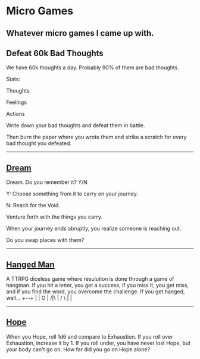 # Micro Games

Whatever micro games I came up  with.
---

## Defeat 60k Bad Thoughts

We have 60k thoughts a day. Probably 90% of them are bad thoughts.

Stats:

Thoughts

Feelings

Actions

Write down your bad thoughts and defeat them in battle. 

Then burn the paper where you wrote them and strike a scratch for every bad thought you defeated.

---

## [Dream](https://twitter.com/TheGiftOfGabes/status/1473576956184698882)

Dream. Do you remember it? Y/N

Y: Choose something from it to carry on your journey.

N: Reach for the Void.

Venture forth with the things you carry.

When your journey ends abruptly, you realize someone is reaching out.

Do you swap places with them?

---

## [Hanged Man](https://twitter.com/TheGiftOfGabes/status/1473312997611298819)

A TTRPG diceless game where resulution is done through a game of hangman. If you hit a letter, you get a success, if you miss it, you get miss, and if you find the word, you overcome the challenge. If you get hanged, well...
+--+
| |
O |
/|\ |
/ \ |
|

---

## [Hope](https://twitter.com/TheGiftOfGabes/status/1467558567570034688)

When you Hope, roll 1d6 and compare to Exhaustion. If you roll over Exhaustion, increase it by 1. If you roll under, you have never lost Hope, but your body can't go on. How far did you go on Hope alone?